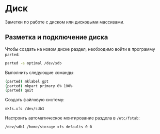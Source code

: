 # Диск

Заметки по работе с диском или дисковыми массивами.

## Разметка и подключение диска

Чтобы создать на новом диске раздел, необходимо войти в программу `parted`:

``` bash
parted -a optimal /dev/sdb
```

Выполнить следующие команды:

``` bash
(parted) mklabel gpt
(parted) mkpart primary 0% 100%
(parted) quit
```

Создать файловую систему:

``` bash
mkfs.xfs /dev/sdb1
```

Настроить автоматическое монтирование раздела в `/etc/fstab`:

``` bash
/dev/sdb1 /home/storage xfs defaults 0 0
```